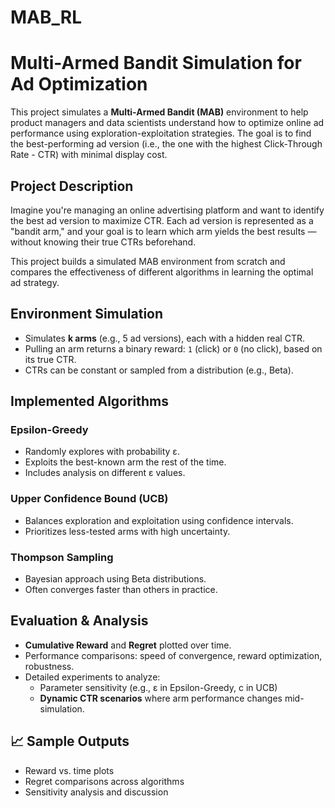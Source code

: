 # MAB_RL


#  Multi-Armed Bandit Simulation for Ad Optimization

This project simulates a **Multi-Armed Bandit (MAB)** environment to help product managers and data scientists understand how to optimize online ad performance using exploration-exploitation strategies. The goal is to find the best-performing ad version (i.e., the one with the highest Click-Through Rate - CTR) with minimal display cost.

##  Project Description

Imagine you're managing an online advertising platform and want to identify the best ad version to maximize CTR. Each ad version is represented as a "bandit arm," and your goal is to learn which arm yields the best results — without knowing their true CTRs beforehand.

This project builds a simulated MAB environment from scratch and compares the effectiveness of different algorithms in learning the optimal ad strategy.

##  Environment Simulation

- Simulates **k arms** (e.g., 5 ad versions), each with a hidden real CTR.
- Pulling an arm returns a binary reward: `1` (click) or `0` (no click), based on its true CTR.
- CTRs can be constant or sampled from a distribution (e.g., Beta).

##  Implemented Algorithms

###  Epsilon-Greedy
- Randomly explores with probability ε.
- Exploits the best-known arm the rest of the time.
- Includes analysis on different ε values.

###  Upper Confidence Bound (UCB)
- Balances exploration and exploitation using confidence intervals.
- Prioritizes less-tested arms with high uncertainty.

###  Thompson Sampling
- Bayesian approach using Beta distributions.
- Often converges faster than others in practice.

##  Evaluation & Analysis

- **Cumulative Reward** and **Regret** plotted over time.
- Performance comparisons: speed of convergence, reward optimization, robustness.
- Detailed experiments to analyze:
  - Parameter sensitivity (e.g., ε in Epsilon-Greedy, c in UCB)
  - **Dynamic CTR scenarios** where arm performance changes mid-simulation.

## 📈 Sample Outputs

- Reward vs. time plots
- Regret comparisons across algorithms
- Sensitivity analysis and discussion
